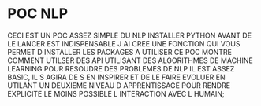 # POC NLP
CECI EST UN POC ASSEZ SIMPLE DU NLP
INSTALLER PYTHON AVANT DE LE LANCER EST INDISPENSABLE
J AI CREE UNE FONCTION QUI VOUS PERMET D INSTALLER LES PACKAGES A UTILISER
CE POC MONTRE COMMENT UTILSER DES API UTILISANT DES ALGORITHMES DE MACHINE LEARNING POUR RESOUDRE DES PROBLEMES DE NLP
IL EST ASSEZ BASIC, IL S AGIRA DE S EN INSPIRER ET DE LE FAIRE EVOLUER EN UTILANT UN DEUXIEME NIVEAU D APPRENTISSAGE POUR RENDRE EXPLICITE LE MOINS POSSIBLE L INTERACTION AVEC L HUMAIN;
